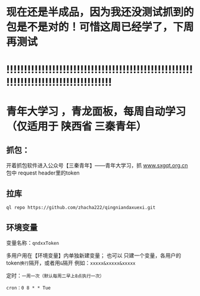 


# 现在还是半成品，因为我还没测试抓到的包是不是对的！可惜这周已经学了，下周再测试

# !!!!!!!!!!!!!!!!!!!!!!!!!!!!!!!!!!!!!!!!!!!!!!!!!!!!!!!!!!!!!!!!!!!!!!!!!!!!!!!!!!!



# 青年大学习 ，青龙面板，每周自动学习 （仅适用于 陕西省 三秦青年）

## 抓包：
开着抓包软件进入公众号【三秦青年】——青年大学习，抓 www.sxgqt.org.cn 包中 request header里的token

## 拉库

```
ql repo https://github.com/zhacha222/qingniandaxuexi.git
```

## 环境变量

变量名称：`qndxxToken`
 
 多用户用在【环境变量】内单独新建变量； 也可以 只建一个变量，各用户的token`换行`隔开，或者用`&`隔开 例如：`xxxxx&xxxxx&xxxxx`
 
 定时：`一周一次（默认每周二早上8点执行一次）`
 
 ```
 cron：0 8 * * Tue
 ```


